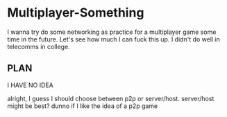 # Multiplayer-Something
I wanna try do some networking as practice for a multiplayer game some time in the future. Let's see how much I can fuck this up. I didn't do well in telecomms in college.

## PLAN
I HAVE NO IDEA

alright, I guess I should choose between p2p or server/host. server/host might be best? dunno if I like the idea of a p2p game